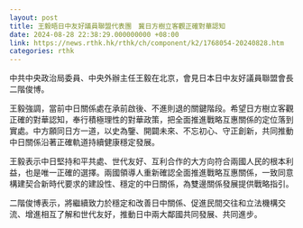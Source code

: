```yaml
---
layout: post
title: 王毅晤日中友好議員聯盟代表團　冀日方樹立客觀正確對華認知
date: 2024-08-28 22:38:29.000000000 +08:00
link: https://news.rthk.hk/rthk/ch/component/k2/1768054-20240828.htm
categories: rthk
---
```


中共中央政治局委員、中央外辦主任王毅在北京，會見日本日中友好議員聯盟會長二階俊博。

王毅強調，當前中日關係處在承前啟後、不進則退的關鍵階段。希望日方樹立客觀正確的對華認知，奉行積極理性的對華政策，把全面推進戰略互惠關係的定位落到實處。中方願同日方一道，以史為鑒、開闢未來、不忘初心、守正創新，共同推動中日關係沿著正確軌道持續健康穩定發展。

王毅表示中日堅持和平共處、世代友好、互利合作的大方向符合兩國人民的根本利益，也是唯一正確的選擇。兩國領導人重新確認全面推進戰略互惠關係，一致同意構建契合新時代要求的建設性、穩定的中日關係，為雙邊關係發展提供戰略指引。

二階俊博表示，將繼續致力於穩定和改善日中關係、促進民間交往和立法機構交流、增進相互了解和世代友好，推動日中兩大鄰國共同發展、共同進步。
